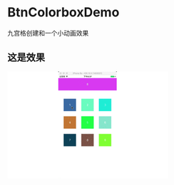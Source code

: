 # BtnColorboxDemo
九宫格创建和一个小动画效果

## 这是效果
![九宫格color](https://github.com/Qu000/BtnColorboxDemo/blob/master/九宫格color.gif)
